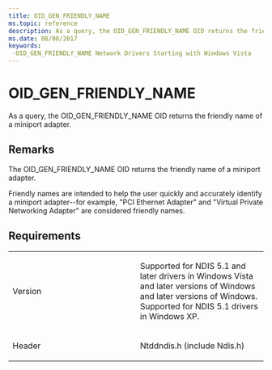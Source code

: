 ```yaml
---
title: OID_GEN_FRIENDLY_NAME
ms.topic: reference
description: As a query, the OID_GEN_FRIENDLY_NAME OID returns the friendly name of a miniport adapter.
ms.date: 08/08/2017
keywords: 
 -OID_GEN_FRIENDLY_NAME Network Drivers Starting with Windows Vista
---
```


# OID\_GEN\_FRIENDLY\_NAME


As a query, the OID\_GEN\_FRIENDLY\_NAME OID returns the friendly name of a miniport adapter.

## Remarks

The OID\_GEN\_FRIENDLY\_NAME OID returns the friendly name of a miniport adapter.

Friendly names are intended to help the user quickly and accurately identify a miniport adapter--for example, "PCI Ethernet Adapter" and "Virtual Private Networking Adapter" are considered friendly names.

## Requirements

<table>
<colgroup>
<col width="50%" />
<col width="50%" />
</colgroup>
<tbody>
<tr class="odd">
<td><p>Version</p></td>
<td><p>Supported for NDIS 5.1 and later drivers in Windows Vista and later versions of Windows and later versions of Windows. Supported for NDIS 5.1 drivers in Windows XP.</p></td>
</tr>
<tr class="even">
<td><p>Header</p></td>
<td>Ntddndis.h (include Ndis.h)</td>
</tr>
</tbody>
</table>

 

 




